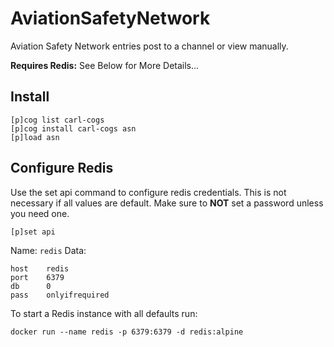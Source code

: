# AviationSafetyNetwork

Aviation Safety Network entries post to a channel or view manually.

**Requires Redis:** See Below for More Details...

## Install

```
[p]cog list carl-cogs
[p]cog install carl-cogs asn
[p]load asn
```

## Configure Redis

Use the set api command to configure redis credentials.
This is not necessary if all values are default.
Make sure to **NOT** set a password unless you need one.

```text
[p]set api
```

Name: `redis`
Data:
```text
host    redis
port    6379
db      0
pass    onlyifrequired
```

To start a Redis instance with all defaults run:
```
docker run --name redis -p 6379:6379 -d redis:alpine
```